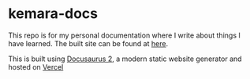 # kemara-docs

This repo is for my personal documentation where I write about things I have learned. The built site can be found at [here](https://kemara-docs.vercel.app/).

This is built using [Docusaurus 2](https://docusaurus.io/), a modern static website generator and hosted on [Vercel](https://vercel.com)
